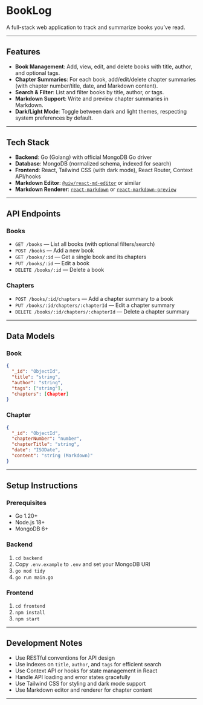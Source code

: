 # BookLog

A full-stack web application to track and summarize books you’ve read.

---

## Features

- **Book Management**: Add, view, edit, and delete books with title, author, and optional tags.
- **Chapter Summaries**: For each book, add/edit/delete chapter summaries (with chapter number/title, date, and Markdown content).
- **Search & Filter**: List and filter books by title, author, or tags.
- **Markdown Support**: Write and preview chapter summaries in Markdown.
- **Dark/Light Mode**: Toggle between dark and light themes, respecting system preferences by default.

---

## Tech Stack

- **Backend**: Go (Golang) with official MongoDB Go driver
- **Database**: MongoDB (normalized schema, indexed for search)
- **Frontend**: React, Tailwind CSS (with dark mode), React Router, Context API/hooks
- **Markdown Editor**: [`@uiw/react-md-editor`](https://github.com/uiwjs/react-md-editor) or similar
- **Markdown Renderer**: [`react-markdown`](https://github.com/remarkjs/react-markdown) or [`react-markdown-preview`](https://github.com/uiwjs/react-markdown-preview)

---

## API Endpoints

### Books
- `GET /books` — List all books (with optional filters/search)
- `POST /books` — Add a new book
- `GET /books/:id` — Get a single book and its chapters
- `PUT /books/:id` — Edit a book
- `DELETE /books/:id` — Delete a book

### Chapters
- `POST /books/:id/chapters` — Add a chapter summary to a book
- `PUT /books/:id/chapters/:chapterId` — Edit a chapter summary
- `DELETE /books/:id/chapters/:chapterId` — Delete a chapter summary

---

## Data Models

### Book
```json
{
  "_id": "ObjectId",
  "title": "string",
  "author": "string",
  "tags": ["string"],
  "chapters": [Chapter]
}
```

### Chapter
```json
{
  "_id": "ObjectId",
  "chapterNumber": "number",
  "chapterTitle": "string",
  "date": "ISODate",
  "content": "string (Markdown)"
}
```

---

## Setup Instructions

### Prerequisites
- Go 1.20+
- Node.js 18+
- MongoDB 6+

### Backend
1. `cd backend`
2. Copy `.env.example` to `.env` and set your MongoDB URI
3. `go mod tidy`
4. `go run main.go`

### Frontend
1. `cd frontend`
2. `npm install`
3. `npm start`

---

## Development Notes
- Use RESTful conventions for API design
- Use indexes on `title`, `author`, and `tags` for efficient search
- Use Context API or hooks for state management in React
- Handle API loading and error states gracefully
- Use Tailwind CSS for styling and dark mode support
- Use Markdown editor and renderer for chapter content

---